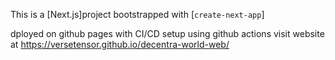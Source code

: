This is a [Next.js]project bootstrapped with [`create-next-app`]


dployed on github pages with CI/CD setup using github actions
visit website at https://versetensor.github.io/decentra-world-web/
